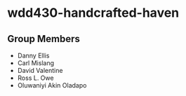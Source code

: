 # wdd430-handcrafted-haven

## Group Members
* Danny Ellis
* Carl Mislang
* David Valentine
* Ross L. Owe
* Oluwaniyi Akin Oladapo
